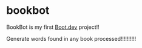# bookbot

BookBot is my first [Boot.dev](https://www.boot.dev) project!!

Generate words found in any book processed!!!!!!!!!!
